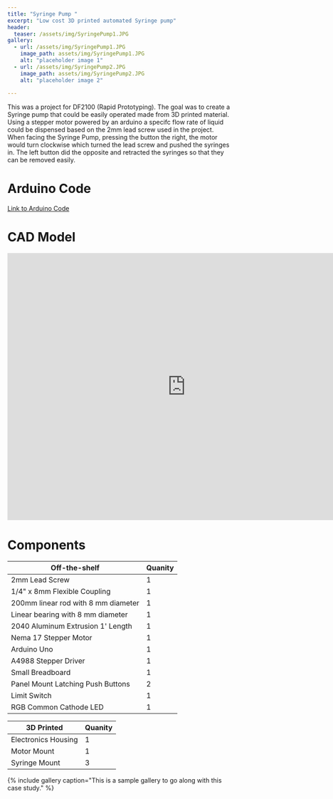 ```yaml
---
title: "Syringe Pump "
excerpt: "Low cost 3D printed automated Syringe pump"
header:
  teaser: /assets/img/SyringePump1.JPG
gallery:
  - url: /assets/img/SyringePump1.JPG
    image_path: assets/img/SyringePump1.JPG
    alt: "placeholder image 1"
  - url: /assets/img/SyringePump2.JPG
    image_path: assets/img/SyringePump2.JPG
    alt: "placeholder image 2"
  
---
```


This was a project for DF2100 (Rapid Prototyping). The goal was to create a Syringe pump that could be easily operated made from 3D printed material. Using a stepper motor powered by an arduino a specifc flow rate of liquid could be dispensed based on the 2mm lead screw used in the project. When facing the Syringe Pump, pressing the button the right, the motor would turn clockwise which turned the lead screw and pushed the syringes in. The left button did the opposite and retracted the syringes so that they can be removed easily.   


# Arduino Code
[Link to Arduino Code](/FInal_.ino)


# CAD Model
<iframe src="https://a360.co/3WfaQSP" width="800" height="600" allowfullscreen="true" webkitallowfullscreen="true" mozallowfullscreen="true"  frameborder="0"></iframe>


# Components

| Off-the-shelf  | Quanity |
| ------------- | ------------- |
| 2mm Lead Screw  | 1 |
| 1/4" x 8mm Flexible Coupling  | 1  |
| 200mm linear rod with 8 mm diameter  | 1  |
| Linear bearing with 8 mm diameter  | 1  |
| 2040 Aluminum Extrusion 1' Length  | 1  |
| Nema 17 Stepper Motor  | 1  |
| Arduino Uno  | 1  |
| A4988 Stepper Driver  | 1  |
| Small Breadboard  | 1  |
| Panel Mount Latching Push Buttons  | 2  |
| Limit Switch  | 1  |
| RGB Common Cathode LED  | 1  |


| 3D Printed  | Quanity |
| ------------- | ------------- |
| Electronics Housing  | 1 |
| Motor Mount  | 1 |
| Syringe Mount  | 3 |



{% include gallery caption="This is a sample gallery to go along with this case study." %}
 
